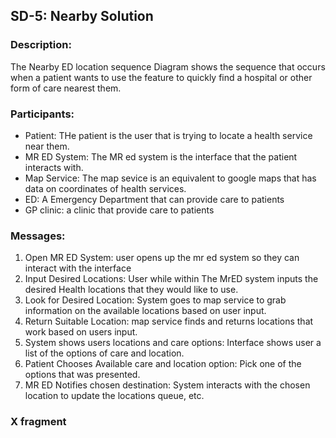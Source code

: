 ## SD-5: Nearby Solution

### Description:
The Nearby ED location sequence Diagram shows the sequence that occurs when a patient wants to use the feature to quickly find a hospital or other form of care nearest them. 

### Participants:
- Patient: THe patient is the user that is trying to locate a health service near them.
- MR ED System: The MR ed system is the interface that the patient interacts with.
- Map Service: The map sevice is an equivalent to google maps that has data on coordinates of health services.
- ED: A Emergency Department that can provide care to patients
- GP clinic: a clinic that provide care to patients

### Messages:
1. Open MR ED System: user opens up the mr ed system so they can interact with the interface
2. Input Desired Locations: User while within The MrED system inputs the desired Health locations that they would like to use.
3. Look for Desired Location: System goes to map service to grab information on the available locations based on user input.
4. Return Suitable Location: map service finds and returns locations that work based on users input.
5. System shows users locations and care options: Interface shows user a list of the options of care and location.
6. Patient Chooses Available care and location option: Pick one of the options that was presented.
7. MR ED Notifies chosen destination: System interacts with the chosen location to update the locations queue, etc. 

### X fragment

